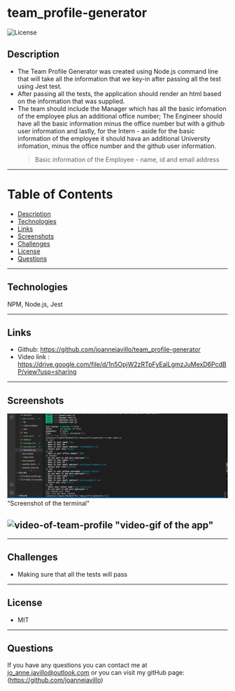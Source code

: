 # team_profile-generator

![License](https://img.shields.io/badge/License-MIT-indigo)

## Description 
- The Team Profile Generator was created using Node.js command line that will take all the information that we key-in after passing all the test using Jest test.
- After passing all the tests, the application should render an html based on the information that was supplied.
- The team should include the Manager which has all the basic infomation of the employee plus an additional office number; The Engineer should have all the basic information minus the office number but with a github user information and lastly, for the Intern - aside for the basic information of the employee it should hava an additional University infomation, minus the office number and the github user information.
    > Basic information of the Employee - name, id and email address
---

# Table of Contents 

  - [Description](#Description)
  - [Technologies](#Technologies)
  - [Links](#Links)
  - [Screenshots](#Screenshots)
  - [Challenges](#Challenges)
  - [License](#License)
  - [Questions](#questions)
---

## Technologies
NPM, Node.js, Jest

---
## Links
 - Github: https://github.com/joannejavillo/team_profile-generator
 - Video link : https://drive.google.com/file/d/1n5OpjW2zRTpFyEalLgmzJuMexD6PcdBP/view?usp=sharing
 
---
## Screenshots

 ![screenshot-of-termina](./assets/teamgen.png) "Screenshot of the terminal"

 ![video-of-team-profile](./assets/teamprof.gif) "video-gif of the app"
---
---
## Challenges
 - Making sure that all the tests will pass
---
## License
- MIT
---
## Questions
If you have any questions you can contact me at jo_anne.javillo@outlook.com or you can visit my gitHub page: (https://github.com/joannejavillo)

